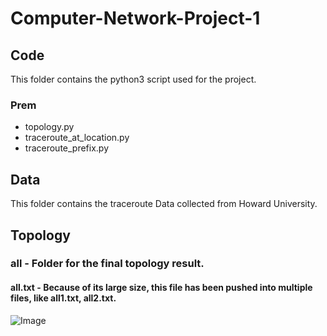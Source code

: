 # Computer-Network-Project-1

## Code
This folder contains the python3 script used for the project.
### Prem
* topology.py
* traceroute_at_location.py
* traceroute_prefix.py

## Data
This folder contains the traceroute Data collected from Howard University.

## Topology
### all - Folder for the final topology result.
#### all.txt - Because of its large size, this file has been pushed into multiple files, like all1.txt, all2.txt.
![Image](Current-Final-Topology.png)


